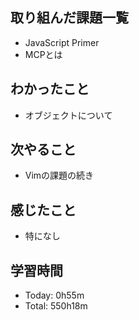 ## 取り組んだ課題一覧
- JavaScript Primer
- MCPとは
## わかったこと
- オブジェクトについて
## 次やること
- Vimの課題の続き
## 感じたこと
- 特になし
## 学習時間
- Today: 0h55m
- Total: 550h18m
